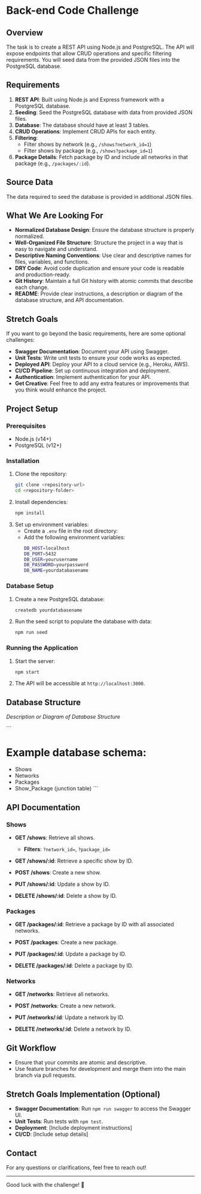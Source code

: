# Back-end Code Challenge

## Overview
The task is to create a REST API using Node.js and PostgreSQL. The API will expose endpoints that allow CRUD operations and specific filtering requirements. You will seed data from the provided JSON files into the PostgreSQL database.

## Requirements
1. **REST API**: Built using Node.js and Express framework with a PostgreSQL database.
2. **Seeding**: Seed the PostgreSQL database with data from provided JSON files.
3. **Database**: The database should have at least 3 tables.
4. **CRUD Operations**: Implement CRUD APIs for each entity.
5. **Filtering**:
   - Filter shows by network (e.g., `/shows?network_id=1`)
   - Filter shows by package (e.g., `/shows?package_id=1`)
6. **Package Details**: Fetch package by ID and include all networks in that package (e.g., `/packages/:id`).

## Source Data
The data required to seed the database is provided in additional JSON files.

## What We Are Looking For
- **Normalized Database Design**: Ensure the database structure is properly normalized.
- **Well-Organized File Structure**: Structure the project in a way that is easy to navigate and understand.
- **Descriptive Naming Conventions**: Use clear and descriptive names for files, variables, and functions.
- **DRY Code**: Avoid code duplication and ensure your code is readable and production-ready.
- **Git History**: Maintain a full Git history with atomic commits that describe each change.
- **README**: Provide clear instructions, a description or diagram of the database structure, and API documentation.

## Stretch Goals
If you want to go beyond the basic requirements, here are some optional challenges:
- **Swagger Documentation**: Document your API using Swagger.
- **Unit Tests**: Write unit tests to ensure your code works as expected.
- **Deployed API**: Deploy your API to a cloud service (e.g., Heroku, AWS).
- **CI/CD Pipeline**: Set up continuous integration and deployment.
- **Authentication**: Implement authentication for your API.
- **Get Creative**: Feel free to add any extra features or improvements that you think would enhance the project.

## Project Setup

### Prerequisites
- Node.js (v14+)
- PostgreSQL (v12+)

### Installation
1. Clone the repository:
    ```bash
    git clone <repository-url>
    cd <repository-folder>
    ```
2. Install dependencies:
    ```bash
    npm install
    ```
3. Set up environment variables:
   - Create a `.env` file in the root directory:
   - Add the following environment variables:
     ```bash
     DB_HOST=localhost
     DB_PORT=5432
     DB_USER=yourusername
     DB_PASSWORD=yourpassword
     DB_NAME=yourdatabasename
     ```

### Database Setup
1. Create a new PostgreSQL database:
    ```bash
    createdb yourdatabasename
    ```
2. Run the seed script to populate the database with data:
    ```bash
    npm run seed
    ```

### Running the Application
1. Start the server:
    ```bash
    npm start
    ```
2. The API will be accessible at `http://localhost:3000`.

## Database Structure
_Description or Diagram of Database Structure_

\`\`\`
# Example database schema:
- Shows
- Networks
- Packages
- Show_Package (junction table)
\`\`\`

## API Documentation

### Shows
- **GET /shows**: Retrieve all shows.
  - **Filters**: `?network_id=`, `?package_id=`
  
- **GET /shows/:id**: Retrieve a specific show by ID.
  
- **POST /shows**: Create a new show.

- **PUT /shows/:id**: Update a show by ID.

- **DELETE /shows/:id**: Delete a show by ID.

### Packages
- **GET /packages/:id**: Retrieve a package by ID with all associated networks.

- **POST /packages**: Create a new package.

- **PUT /packages/:id**: Update a package by ID.

- **DELETE /packages/:id**: Delete a package by ID.

### Networks
- **GET /networks**: Retrieve all networks.

- **POST /networks**: Create a new network.

- **PUT /networks/:id**: Update a network by ID.

- **DELETE /networks/:id**: Delete a network by ID.

## Git Workflow
- Ensure that your commits are atomic and descriptive.
- Use feature branches for development and merge them into the main branch via pull requests.

## Stretch Goals Implementation (Optional)
- **Swagger Documentation**: Run `npm run swagger` to access the Swagger UI.
- **Unit Tests**: Run tests with `npm test`.
- **Deployment**: [Include deployment instructions]
- **CI/CD**: [Include setup details]

## Contact
For any questions or clarifications, feel free to reach out!

---

Good luck with the challenge! 🚀
